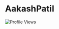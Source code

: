 # AakashPatil

![Profile Views](https://komarev.com/ghpvc/?username=AakashPatil1&color=green&style=flat&label=PROFILE+VIEWS)
